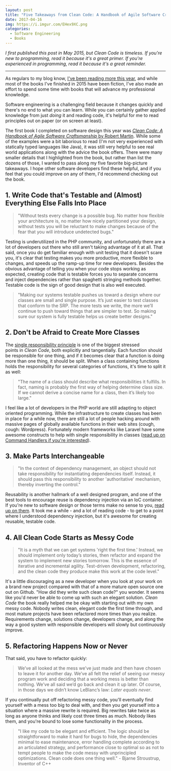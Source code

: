 ```yaml
---
layout: post
title: "Five Takeaways from Clean Code: A Handbook of Agile Software Craftsmanship"
date: 2017-04-16
img: https://i.imgur.com/EHex9XC.png
categories:
  - Software Engineering
  - Books
---
```

*I first published this post in May 2015, but Clean Code is timeless. If you're new to programming, read it because it's a great primer. If you're experienced in programming, read it because it's a great reminder.*

-----

As regulars to my blog know, [I've been reading more this year](/posts/trello-as-a-reading-list), and while most of the books I've finished in 2015 have been fiction, I've also made an effort to spend some time with books that will advance my professional knowledge.

Software engineering is a challenging field because it changes quickly and there's no end to what you can learn. While you can certainly gather applied knowledge from just _doing_ it and reading code, it's helpful for me to read principles out on paper (or on screen at least).

The first book I completed on software design this year was [_Clean Code: A Handbook of Agile Software Craftsmanship_ by Robert Martin](http://www.amazon.com/gp/product/0132350882/ref=as_li_tl?ie=UTF8&camp=1789&creative=390957&creativeASIN=0132350882&linkCode=as2&tag=volb-20&linkId=HA7LRZAECMH5WSGS). While some of the examples were a bit laborious to read (I'm not very experienced with statically typed languages like Java), it was still very helpful to see real world applications along with the advice the book offers. There were many smaller details that I highlighted from the book, but rather than list the dozens of those, I wanted to pass along my five favorite big-picture takeaways. I hope other software developers find these helpful, and if you feel that you could improve on any of them, I'd recommend checking out the book. 

## 1. Write Code that's Testable and (Almost) Everything Else Falls Into Place

> "Without tests every change is a possible bug. No matter how flexible your architecture is, no matter how nicely partitioned your design, without tests you will be reluctant to make changes because of the fear that you will introduce undetected bugs."

Testing is underutilized in the PHP community, and unfortunately there are a lot of developers out there who still aren't taking advantage of it at all. That said, once you do get familiar enough with unit testing that it doesn't scare you, it's clear that testing makes you more productive, more flexible to changes, and speeds up the ramp-up time for new developers. Besides the obvious advantage of telling you when your code stops working as expected, creating code that is testable forces you to separate concerns and inject dependencies rather than spaghetti stringing methods together. Testable code is the sign of good design that is also well executed.

> "Making our systems testable pushes us toward a design where our classes are small and single purpose. It’s just easier to test classes that conform to the SRP. The more tests we write, the more we’ll continue to push toward things that are simpler to test. So making sure our system is fully testable helps us create better designs."

## 2. Don't be Afraid to Create More Classes

The [single responsibility principle](http://en.wikipedia.org/wiki/Single_responsibility_principle) is one of the biggest stressed points in _Clean Code_, both explicitly and tangentially. Each function should be responsible for one thing, and if it becomes clear that a function is doing more than one thing, it should be split. When a class containing functions holds the responsibility for several categories of functions, it's time to split it as well:

> "The name of a class should describe what responsibilities it fulfills. In fact, naming is probably the first way of helping determine class size. If we cannot derive a concise name for a class, then it’s likely too large."

I feel like a lot of developers in the PHP world are still adapting to object oriented programming. While the infrastructure to create classes has been in place for a while now, there are still a lot of people hacking around with massive pages of globally available functions in their web sites (cough, cough: Wordpress). Fortunately modern frameworks like Laravel have some awesome constructs to help with single responsibility in classes ([read up on Command Handlers if you're interested](https://mattstauffer.co/blog/laravel-5.0-commands-and-handlers)).

## 3. Make Parts Interchangeable

> "In the context of dependency management, an object should not take responsibility for instantiating dependencies itself. Instead, it should pass this responsibility to another 'authoritative' mechanism, thereby inverting the control."

Reusability is another hallmark of a well designed program, and one of the best tools to encourage reuse is dependency injection via an IoC container. If you're new to software design or those terms make no sense to you, [read up on them](http://fabien.potencier.org/article/11/what-is-dependency-injection). It took me a while - and a lot of reading code - to get to a point where I understood dependency injection, but it's awesome for creating reusable, testable code.

## 4. All Clean Code Starts as Messy Code

> "It is a myth that we can get systems 'right the first time.' Instead, we should implement only today’s stories, then refactor and expand the system to implement new stories tomorrow. This is the essence of iterative and incremental agility. Test-driven development, refactoring, and the clean code they produce make this work at the code level."

It's a little discouraging as a new developer when you look at your work on a brand new project compared with that of a more mature open source one out on Github. "How did they write such clean code?" you wonder. It seems like you'd never be able to come up with such an elegant solution. _Clean Code_ the book really helped me be okay with starting out with my own messy code. Nobody writes clean, elegant code the first time through, and most mature projects have been refactored more times than you realize. Requirements change, solutions change, developers change, and along the way a good system with responsible developers will slowly but continuously improve.

## 5. Refactoring Happens Now or Never

That said, you have to refactor quickly:

> We’ve all looked at the mess we’ve just made and then have chosen to leave it for another day. We’ve all felt the relief of seeing our messy program work and deciding that a working mess is better than nothing. We’ve all said we’d go back and clean it up later. Of course, in those days we didn’t know LeBlanc’s law: _Later equals never_.

If you continually put off refactoring messy code, you'll eventually find yourself with a mess too big to deal with, and then you get yourself into a situation where a massive rewrite is required. Big rewrites take twice as long as anyone thinks and likely cost three times as much. Nobody likes them, and you're bound to lose some functionality in the process.

> "I like my code to be elegant and efficient. The logic should be straightforward to make it hard for bugs to hide, the dependencies minimal to ease maintenance, error handling complete according to an articulated strategy, and performance close to optimal so as not to tempt people to make the code messy with unprincipled optimizations. Clean code does one thing well." - Bjarne Stroustrup, Inventor of C++
